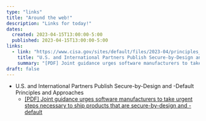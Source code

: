 ```yaml
---
type: "links"
title: "Around the web!"
description: "Links for today!"
dates:
  created: 2023-04-15T13:00:00-5:00
  published: 2023-04-15T13:00:00-5:00
links:
  - link: "https://www.cisa.gov/sites/default/files/2023-04/principles_approaches_for_security-by-design-default_508_0.pdf"
    title: "U.S. and International Partners Publish Secure-by-Design and -Default Principles and Approaches"
    summary: "[PDF] Joint guidance urges software manufacturers to take urgent steps necessary to ship products that are secure-by-design and -default"
draft: false
---
```


- U.S. and International Partners Publish Secure-by-Design and -Default Principles and Approaches
  - [[PDF] Joint guidance urges software manufacturers to take urgent steps necessary to ship products that are secure-by-design and -default](https://www.cisa.gov/sites/default/files/2023-04/principles_approaches_for_security-by-design-default_508_0.pdf)
